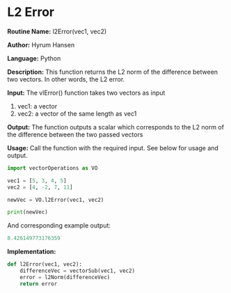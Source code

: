# L2 Error

**Routine Name:** l2Error(vec1, vec2)

**Author:** Hyrum Hansen

**Language:** Python

**Description:** This function returns the L2 norm of the difference between two vectors. In other words, the L2 error.

**Input:** The vlError() function takes two vectors as input
1. vec1: a vector
2. vec2: a vector of the same length as vec1

**Output:** The function outputs a scalar which corresponds to the L2 norm of the difference between the two passed vectors

**Usage:** Call the function with the required input. See below for usage and output.

```python
import vectorOperations as VO

vec1 = [5, 3, 4, 5]
vec2 = [4, -2, 7, 11]

newVec = VO.l2Error(vec1, vec2)

print(newVec)
```

And corresponding example output:

```python
8.426149773176359
```

**Implementation:**

```python
def l2Error(vec1, vec2):
    differenceVec = vectorSub(vec1, vec2)
    error = l2Norm(differenceVec)
    return error
```


